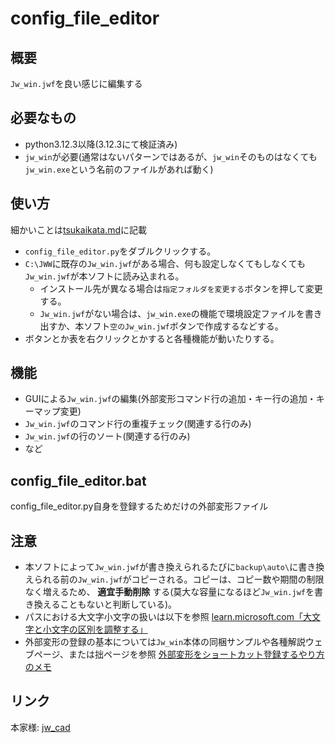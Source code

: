 # config_file_editor

## 概要
`Jw_win.jwf`を良い感じに編集する

## 必要なもの
- python3.12.3以降(3.12.3にて検証済み)
- `jw_win`が必要(通常はないパターンではあるが、`jw_win`そのものはなくても`jw_win.exe`という名前のファイルがあれば動く)

## 使い方
細かいことは[tsukaikata.md](tsukaikata.md)に記載
- `config_file_editor.py`をダブルクリックする。
- `C:\JWW`に既存の`Jw_win.jwf`がある場合、何も設定しなくてもしなくても`Jw_win.jwf`が本ソフトに読み込まれる。
    - インストール先が異なる場合は`指定フォルダを変更する`ボタンを押して変更する。
    - `Jw_win.jwf`がない場合は、`jw_win.exe`の機能で環境設定ファイルを書き出すか、本ソフト`空のJw_win.jwf`ボタンで作成するなどする。
- ボタンとか表を右クリックとかすると各種機能が動いたりする。

## 機能
- GUIによる`Jw_win.jwf`の編集(外部変形コマンド行の追加・キー行の追加・キーマップ変更)
- `Jw_win.jwf`のコマンド行の重複チェック(関連する行のみ)
- `Jw_win.jwf`の行のソート(関連する行のみ)
- など

## config_file_editor.bat
config_file_editor.py自身を登録するためだけの外部変形ファイル

## 注意
- 本ソフトによって`Jw_win.jwf`が書き換えられるたびに`backup\auto\`に書き換えられる前の`Jw_win.jwf`がコピーされる。コピーは、コピー数や期間の制限なく増えるため、 **適宜手動削除** する(莫大な容量になるほど`Jw_win.jwf`を書き換えることもないと判断している)。
- パスにおける大文字小文字の扱いは以下を参照 [learn.microsoft.com「大文字と小文字の区別を調整する」](https://learn.microsoft.com/ja-jp/windows/wsl/case-sensitivity)
- 外部変形の登録の基本については`Jw_win`本体の同梱サンプルや各種解説ウェブページ、または拙ページを参照 [外部変形をショートカット登録するやり方のメモ](https://github.com/yy-mitsumura/yy-mitsumura.github.io/blob/main/gaihen_syotoka.md)

## リンク
本家様: [jw_cad](https://www.jwcad.net/index.htm)
